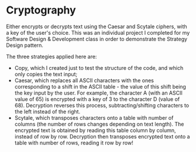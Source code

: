 # Cryptography
Either encrypts or decrypts text using the Caesar and Scytale ciphers, with a key of the user's choice. 
This was an individual project I completed for my Software Design & Development class in order to
demonstrate the Strategy Design pattern.

The three strategies applied here are:
- Copy, which I created just to test the structure of the code,
	and which only copies the text input;
- Caesar, which replaces all ASCII characters with the ones corresponding
	to a shift in the ASCII table - the value of this shift being the key
	input by the user.
	For example, the character A (with an ASCII value of 65) is encrypted
	with a key of 3 to the character D (value of 68). Decryption reverses this
	process, subtracting/shifting characters to the left instead of the right.
- Scytale, which transposes characters onto a table with <key> number of columns
	(the number of rows changes depending on text length). The encrypted text
	is obtained by reading this table column by column, instead of row by row.
	Decryption then transposes encrypted text onto a table with <key> number of rows,
	reading it row by row!

